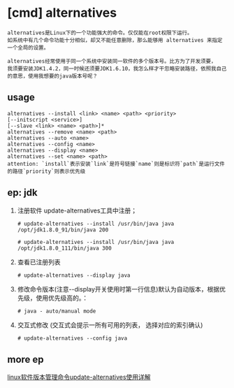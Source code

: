 # [cmd] alternatives

    alternatives是Linux下的一个功能强大的命令。仅仅能在root权限下运行。
    如系统中有几个命令功能十分相似，却又不能任意删除，那么能够用 alternatives 来指定一个全局的设置。

    alternatives经常使用于同一个系统中安装同一软件的多个版本号。比方为了开发须要，
    我须要安装JDK1.4.2，同一时候还须要JDK1.6.10，我怎么样才干忽略安装路径，依照我自己的意思，使用我想要的java版本号呢？

## usage

    alternatives --install <link> <name> <path> <priority>
    [--initscript <service>]
    [--slave <link> <name> <path>]*
    alternatives --remove <name> <path>
    alternatives --auto <name>
    alternatives --config <name>
    alternatives --display <name>
    alternatives --set <name> <path>
    attention: `install`表示安装`link`是符号链接`name`则是标识符`path`是运行文件的路径`priority`则表示优先级
    
## ep: jdk

1. 注册软件 update-alternatives工具中注册；

    `# update-alternatives --install /usr/bin/java java /opt/jdk1.8.0_91/bin/java 200`
    
    `# update-alternatives --install /usr/bin/java java /opt/jdk1.8.0_111/bin/java 300`

2. 查看已注册列表

    `# update-alternatives --display java`

3. 修改命令版本(注意--display开关使用时第一行信息)默认为自动版本，根据优先级，使用优先级高的。：

    `# java - auto/manual mode `

4. 交互式修改 (交互式会提示一所有可用的列表， 选择对应的索引确认)

    `# update-alternatives --config java`

## more ep

[linux软件版本管理命令update-alternatives使用详解](https://www.jb51.net/article/112372.htm)
